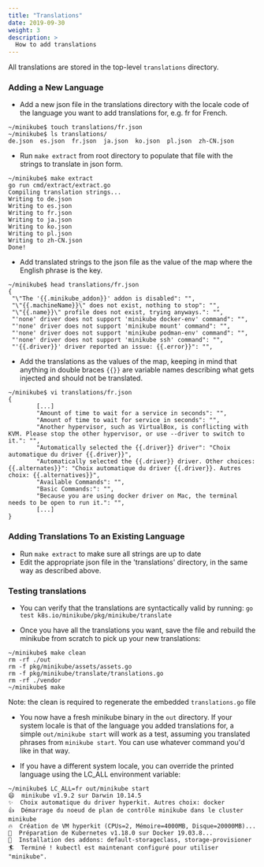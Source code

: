 ```yaml
---
title: "Translations"
date: 2019-09-30
weight: 3
description: >
  How to add translations
---
```


All translations are stored in the top-level `translations` directory.

### Adding a New Language

* Add a new json file in the translations directory with the locale code of the language you want to add
  translations for, e.g. fr for French.

 ```
 ~/minikube$ touch translations/fr.json
 ~/minikube$ ls translations/
 de.json  es.json  fr.json  ja.json  ko.json  pl.json  zh-CN.json
 ```

* Run `make extract` from root directory to populate that file with the strings to translate in json
  form.

 ```
 ~/minikube$ make extract
 go run cmd/extract/extract.go
 Compiling translation strings...
 Writing to de.json
 Writing to es.json
 Writing to fr.json
 Writing to ja.json
 Writing to ko.json
 Writing to pl.json
 Writing to zh-CN.json
 Done!
 ```

* Add translated strings to the json file as the value of the map where the English phrase is the key.

 ```
 ~/minikube$ head translations/fr.json
 {
  "\"The '{{.minikube_addon}}' addon is disabled": "",
  "\"{{.machineName}}\" does not exist, nothing to stop": "",
  "\"{{.name}}\" profile does not exist, trying anyways.": "",
  "'none' driver does not support 'minikube docker-env' command": "",
  "'none' driver does not support 'minikube mount' command": "",
  "'none' driver does not support 'minikube podman-env' command": "",
  "'none' driver does not support 'minikube ssh' command": "",
  "'{{.driver}}' driver reported an issue: {{.error}}": "",
 ```

* Add the translations as the values of the map, keeping in mind that anything in double braces `{{}}` are variable names describing what gets injected and should not be translated.

 ```
 ~/minikube$ vi translations/fr.json
 {
         [...]
         "Amount of time to wait for a service in seconds": "",
         "Amount of time to wait for service in seconds": "",
         "Another hypervisor, such as VirtualBox, is conflicting with KVM. Please stop the other hypervisor, or use --driver to switch to it.": "",
         "Automatically selected the {{.driver}} driver": "Choix automatique du driver {{.driver}}",
         "Automatically selected the {{.driver}} driver. Other choices: {{.alternates}}": "Choix automatique du driver {{.driver}}. Autres choix: {{.alternatives}}",
         "Available Commands": "",
         "Basic Commands:": "",
         "Because you are using docker driver on Mac, the terminal needs to be open to run it.": "",
         [...]
 }
 ```

### Adding Translations To an Existing Language

* Run `make extract` to make sure all strings are up to date
* Edit the appropriate json file in the 'translations' directory, in the same way as described above.

### Testing translations

* You can verify that the translations are syntactically valid by running: `go test k8s.io/minikube/pkg/minikube/translate`

* Once you have all the translations you want, save the file and rebuild the minikube from scratch to pick up your new translations:

 ```
 ~/minikube$ make clean
 rm -rf ./out
 rm -f pkg/minikube/assets/assets.go
 rm -f pkg/minikube/translate/translations.go
 rm -rf ./vendor
 ~/minikube$ make
 ```
 Note: the clean is required to regenerate the embedded `translations.go` file

* You now have a fresh minikube binary in the `out` directory. If your system locale is that of the language you added translations for, a simple `out/minikube start` will work as a test, assuming you translated phrases from `minikube start`. You can use whatever command you'd like in that way.

* If you have a different system locale, you can override the printed language using the LC_ALL environment variable:

 ```
 ~/minikube$ LC_ALL=fr out/minikube start
 😄  minikube v1.9.2 sur Darwin 10.14.5
 ✨  Choix automatique du driver hyperkit. Autres choix: docker
 👍  Démarrage du noeud de plan de contrôle minikube dans le cluster minikube
 🔥  Création de VM hyperkit (CPUs=2, Mémoire=4000MB, Disque=20000MB)...
 🐳  Préparation de Kubernetes v1.18.0 sur Docker 19.03.8...
 🌟  Installation des addons: default-storageclass, storage-provisioner
 🏄  Terminé ! kubectl est maintenant configuré pour utiliser "minikube".
 ```
